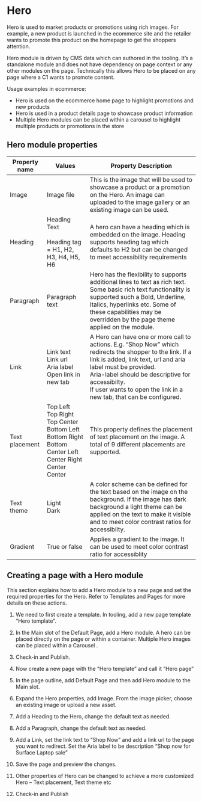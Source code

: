# Hero

Hero is used to market products or promotions using rich images. For example, a new product is launched in the ecommerce site and the retailer wants to promote this product on the homepage to get the shoppers attention. 

Hero module is driven by CMS data which can authored in the tooling. It’s a standalone module and does not have dependency on page context or any other modules on the page. Technically this allows Hero to be placed on any page where a C1 wants to promote content.

Usage examples in ecommerce:

- Hero is used on the ecommerce home page to highlight promotions and new products
- Hero is used in a product details page to showcase product information
- Multiple Hero modules can be placed within a carousel to highlight multiple products or promotions in the store

## Hero module properties

| Property name  | Values                                                       | Property Description                                         |
| -------------- | ------------------------------------------------------------ | ------------------------------------------------------------ |
| Image          | Image file                                                   | This is the image that will be used to showcase a product or a   promotion on the Hero. An image can uploaded to the image gallery or an   existing image can be used. |
| Heading        | Heading Text<br /><br />Heading tag = H1, H2, H3, H4, H5, H6 | A hero can have a heading which is embedded on the image. Heading   supports heading tag which defaults to H2 but can be changed to meet accessibility requirements |
| Paragraph      | Paragraph text                                   | Hero has the flexibility to supports additional lines to text as rich   text. Some basic rich text functionality is supported such a Bold, Underline, Italics, hyperlinks etc. Some of these capabilities may be overridden by the page   theme applied on the module. |
| Link           | Link text<br />Link url<br />Aria label<br />Open link in new tab | A Hero can have one or more call to actions. E.g. “Shop Now” which   redirects the shopper to the link. If a link is added, link text, url and aria label must be provided.<br />Aria-label should be descriptive for accessibilty.<br />If user wants to open the link in a new tab, that can be configured. |
| Text placement | Top Left<br />Top Right<br />Top Center<br />Bottom Left<br />Bottom Right<br />Bottom<br />Center Left<br />Center Right<br />Center Center | This property defines the placement of text placement on the image. A total of 9 different placements are supported.|
| Text theme   | Light<br />Dark | A color scheme can be defined for the text based on the image on the  background. If the image has dark background a light theme can be applied on the text to make it visible and to meet color contrast ratios for accessibilty. |
| Gradient |True or false| Applies a gradient to the image. It can be used to meet color contrast ratio for accessiblity |

 

## Creating a page with a Hero module

This section explains how to add a Hero module to a new page and set the required properties for the Hero. Refer to Templates and Pages for more details on these actions.

1. We need to first create a template. In tooling, add a new page template “Hero template”.

2. In the Main slot of the Default Page, add a Hero module. A hero can be placed directly on the page or within a container<link>.  Multiple Hero images can be placed within a Carousel <link>. 

3. Check-in and Publish. 

4. Now create a new page with the “Hero template” and call it “Hero page”

5. In the page outline, add Default Page and then add Hero module to the Main slot.

6. Expand the Hero properties, add Image. From the image picker, choose an existing image or upload a new asset. 

7. Add a Heading to the Hero, change the default text as needed.

8. Add a Paragraph, change the default text as needed.

9. Add a Link, set the link text to “Shop Now” and add a link url to the page you want to redirect. Set the Aria label to be description “Shop now for Surface Laptop sale”

10. Save the page and preview the changes.

11. Other properties of Hero can be changed to achieve a more customized Hero – Text placement, Text theme etc

12. Check-in and Publish
